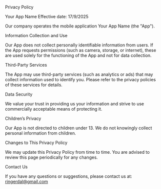 Privacy Policy

Your App Name
Effective date: 17/9/2025

Our company operates the mobile application Your App Name (the "App").

Information Collection and Use

Our App does not collect personally identifiable information from users. If the App requests permissions (such as camera, storage, or internet), these are used solely for the functioning of the App and not for data collection.

Third-Party Services

The App may use third-party services (such as analytics or ads) that may collect information used to identify you. Please refer to the privacy policies of these services for details.

Data Security

We value your trust in providing us your information and strive to use commercially acceptable means of protecting it.

Children’s Privacy

Our App is not directed to children under 13. We do not knowingly collect personal information from children.

Changes to This Privacy Policy

We may update this Privacy Policy from time to time. You are advised to review this page periodically for any changes.

Contact Us

If you have any questions or suggestions, please contact us at: ringerdal@gmail.com

